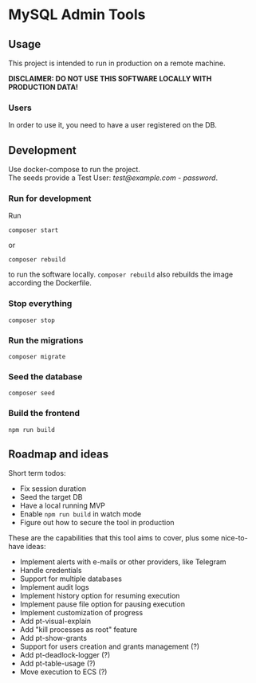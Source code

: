 # MySQL Admin Tools

## Usage
This project is intended to run in production on a remote machine.

**DISCLAIMER: DO NOT USE THIS SOFTWARE LOCALLY WITH PRODUCTION DATA!**

### Users
In order to use it, you need to have a user registered on the DB.

## Development
Use docker-compose to run the project. \
The seeds provide a Test User: _test@example.com_ - _password_.

### Run for development
Run
```
composer start
```
or
```
composer rebuild
```
to run the software locally.
`composer rebuild` also rebuilds the image according the Dockerfile.

### Stop everything
```
composer stop
```

### Run the migrations
```
composer migrate
```

### Seed the database
```
composer seed
```

### Build the frontend
```
npm run build
```

## Roadmap and ideas
Short term todos:
- Fix session duration
- Seed the target DB
- Have a local running MVP
- Enable `npm run build` in watch mode
- Figure out how to secure the tool in production

These are the capabilities that this tool aims to cover, plus some nice-to-have ideas:
- Implement alerts with e-mails or other providers, like Telegram
- Handle credentials
- Support for multiple databases
- Implement audit logs
- Implement history option for resuming execution
- Implement pause file option for pausing execution
- Implement customization of progress
- Add pt-visual-explain
- Add "kill processes as root" feature
- Add pt-show-grants
- Support for users creation and grants management (?)
- Add pt-deadlock-logger (?)
- Add pt-table-usage (?)
- Move execution to ECS (?)

